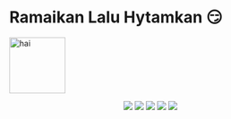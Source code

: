 <h1>
Ramaikan Lalu Hytamkan 😏
</h1>

<!--
**Fadhill21/Fadhill21** is a ✨ _special_ ✨ repository because its `README.md` (this file) appears on your GitHub profile.

Here are some ideas to get you started:

- 🔭 I’m currently working on ...
- 🌱 I’m currently learning ...
- 👯 I’m looking to collaborate on ...
- 🤔 I’m looking for help with ...
- 💬 Ask me about ...
- 📫 How to reach me: ...
- 😄 Pronouns: ...
- ⚡ Fun fact: ...
-->
 <p>
   <img src="https://media.giphy.com/media/v1.Y2lkPTc5MGI3NjExcmh6YzdmMnZidmtlOGtueXR5aWZmYzB6dzZ2bzJrajJiY3Y1OTVjeSZlcD12MV9naWZzX3NlYXJjaCZjdD1n/mXggOh7xql7MI/giphy.gif" alt="hai" width="100px">
  </p>
<p align="center">
  <img src="https://img.shields.io/badge/Facebook-1877F2?style=for-the-badge&logo=facebook&logoColor=white">
   <img src="https://img.shields.io/badge/Spotify-1ED760?&style=for-the-badge&logo=spotify&logoColor=white">
  <img src="https://img.shields.io/badge/YouTube_Music-FF0000?style=for-the-badge&logo=youtube-music&logoColor=white">
  <img src="https://img.shields.io/badge/YouTube-FF0000?style=for-the-badge&logo=youtube&logoColor=white">
  <img src="https://img.shields.io/badge/Crunchyroll-F47521?style=for-the-badge&logo=crunchyroll&logoColor=white">
</p>


